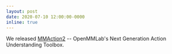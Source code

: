 ```yaml
---
layout: post
date: 2020-07-10 12:00:00-0000
inline: true
---
```


We released <a href="https://github.com/open-mmlab/mmaction2">MMAction2</a> -- OpenMMLab's Next Generation Action Understanding Toolbox.


